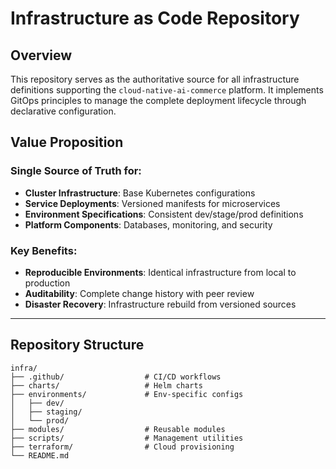 # Infrastructure as Code Repository

## Overview
This repository serves as the authoritative source for all infrastructure definitions supporting the `cloud-native-ai-commerce` platform. It implements GitOps principles to manage the complete deployment lifecycle through declarative configuration.

## Value Proposition

### Single Source of Truth for:
- **Cluster Infrastructure**: Base Kubernetes configurations
- **Service Deployments**: Versioned manifests for microservices  
- **Environment Specifications**: Consistent dev/stage/prod definitions
- **Platform Components**: Databases, monitoring, and security

### Key Benefits:
- **Reproducible Environments**: Identical infrastructure from local to production
- **Auditability**: Complete change history with peer review
- **Disaster Recovery**: Infrastructure rebuild from versioned sources

---

## Repository Structure
```text
infra/
├── .github/                  # CI/CD workflows
├── charts/                   # Helm charts
├── environments/             # Env-specific configs
│   ├── dev/
│   ├── staging/
│   └── prod/
├── modules/                  # Reusable modules
├── scripts/                  # Management utilities
├── terraform/                # Cloud provisioning
└── README.md
